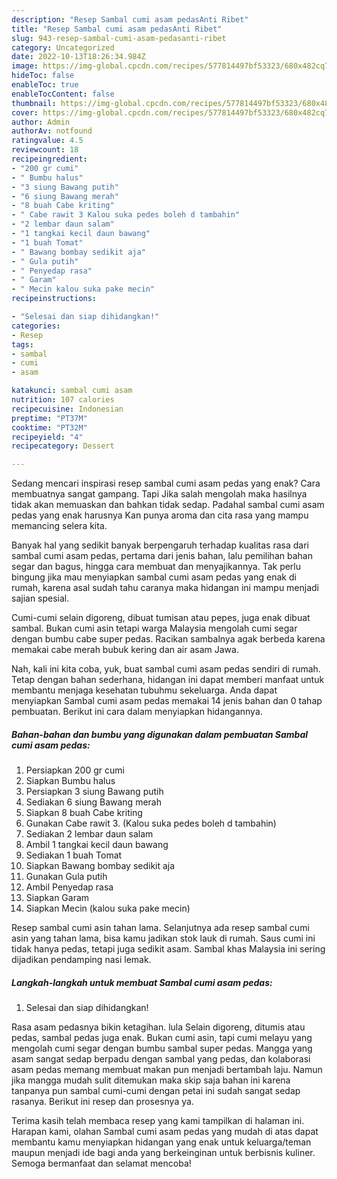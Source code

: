 ```yaml
---
description: "Resep Sambal cumi asam pedasAnti Ribet"
title: "Resep Sambal cumi asam pedasAnti Ribet"
slug: 943-resep-sambal-cumi-asam-pedasanti-ribet
category: Uncategorized
date: 2022-10-13T18:26:34.984Z
image: https://img-global.cpcdn.com/recipes/577814497bf53323/680x482cq70/sambal-cumi-asam-pedas-foto-resep-utama.jpg
hideToc: false
enableToc: true
enableTocContent: false
thumbnail: https://img-global.cpcdn.com/recipes/577814497bf53323/680x482cq70/sambal-cumi-asam-pedas-foto-resep-utama.jpg
cover: https://img-global.cpcdn.com/recipes/577814497bf53323/680x482cq70/sambal-cumi-asam-pedas-foto-resep-utama.jpg
author: Admin
authorAv: notfound
ratingvalue: 4.5
reviewcount: 18
recipeingredient:
- "200 gr cumi"
- " Bumbu halus"
- "3 siung Bawang putih"
- "6 siung Bawang merah"
- "8 buah Cabe kriting"
- " Cabe rawit 3 Kalou suka pedes boleh d tambahin"
- "2 lembar daun salam"
- "1 tangkai kecil daun bawang"
- "1 buah Tomat"
- " Bawang bombay sedikit aja"
- " Gula putih"
- " Penyedap rasa"
- " Garam"
- " Mecin kalou suka pake mecin"
recipeinstructions:

- "Selesai dan siap dihidangkan!"
categories:
- Resep
tags:
- sambal
- cumi
- asam

katakunci: sambal cumi asam 
nutrition: 107 calories
recipecuisine: Indonesian
preptime: "PT37M"
cooktime: "PT32M"
recipeyield: "4"
recipecategory: Dessert

---
```



Sedang mencari inspirasi resep sambal cumi asam pedas yang enak? Cara membuatnya sangat gampang. Tapi Jika salah mengolah maka hasilnya tidak akan memuaskan dan bahkan tidak sedap. Padahal sambal cumi asam pedas yang enak harusnya Kan punya aroma dan cita rasa yang mampu memancing selera kita.


Banyak hal yang sedikit banyak berpengaruh terhadap kualitas rasa dari sambal cumi asam pedas, pertama dari jenis bahan, lalu pemilihan bahan segar dan bagus, hingga cara membuat dan menyajikannya. Tak perlu bingung jika mau menyiapkan sambal cumi asam pedas yang enak di rumah, karena asal sudah tahu caranya maka hidangan ini mampu menjadi sajian spesial.

Cumi-cumi selain digoreng, dibuat tumisan atau pepes, juga enak dibuat sambal. Bukan cumi asin tetapi warga Malaysia mengolah cumi segar dengan bumbu cabe super pedas. Racikan sambalnya agak berbeda karena memakai cabe merah bubuk kering dan air asam Jawa.


Nah, kali ini kita coba, yuk, buat sambal cumi asam pedas sendiri di rumah. Tetap dengan bahan sederhana, hidangan ini dapat memberi manfaat untuk membantu menjaga kesehatan tubuhmu sekeluarga. Anda dapat menyiapkan Sambal cumi asam pedas memakai 14 jenis bahan dan 0 tahap pembuatan. Berikut ini cara dalam menyiapkan hidangannya.

<!--inarticleads1-->

##### Bahan-bahan dan bumbu yang digunakan dalam pembuatan Sambal cumi asam pedas:

1. Persiapkan 200 gr cumi
1. Siapkan  Bumbu halus
1. Persiapkan 3 siung Bawang putih
1. Sediakan 6 siung Bawang merah
1. Siapkan 8 buah Cabe kriting
1. Gunakan  Cabe rawit 3. (Kalou suka pedes boleh d tambahin)
1. Sediakan 2 lembar daun salam
1. Ambil 1 tangkai kecil daun bawang
1. Sediakan 1 buah Tomat
1. Siapkan  Bawang bombay sedikit aja
1. Gunakan  Gula putih
1. Ambil  Penyedap rasa
1. Siapkan  Garam
1. Siapkan  Mecin (kalou suka pake mecin)


Resep sambal cumi asin tahan lama. Selanjutnya ada resep sambal cumi asin yang tahan lama, bisa kamu jadikan stok lauk di rumah. Saus cumi ini tidak hanya pedas, tetapi juga sedikit asam. Sambal khas Malaysia ini sering dijadikan pendamping nasi lemak. 

<!--inarticleads2-->

##### Langkah-langkah untuk membuat Sambal cumi asam pedas:


1. Selesai dan siap dihidangkan!

Rasa asam pedasnya bikin ketagihan. lula Selain digoreng, ditumis atau pedas, sambal pedas juga enak. Bukan cumi asin, tapi cumi melayu yang mengolah cumi segar dengan bumbu sambal super pedas. Mangga yang asam sangat sedap berpadu dengan sambal yang pedas, dan kolaborasi asam pedas memang membuat makan pun menjadi bertambah laju. Namun jika mangga mudah sulit ditemukan maka skip saja bahan ini karena tanpanya pun sambal cumi-cumi dengan petai ini sudah sangat sedap rasanya. Berikut ini resep dan prosesnya ya. 

Terima kasih telah membaca resep yang kami tampilkan di halaman ini. Harapan kami, olahan Sambal cumi asam pedas yang mudah di atas dapat membantu kamu menyiapkan hidangan yang enak untuk keluarga/teman maupun menjadi ide bagi anda yang berkeinginan untuk berbisnis kuliner. Semoga bermanfaat dan selamat mencoba!
